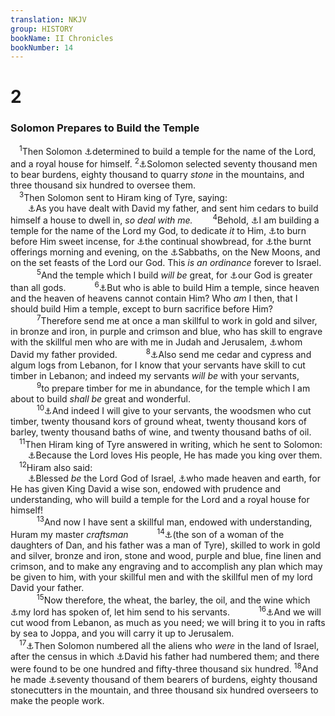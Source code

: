 ```yaml
---
translation: NKJV
group: HISTORY
bookName: II Chronicles 
bookNumber: 14
---
```


<div class="title"><h1>2</h1><h3>Solomon Prepares to Build the Temple</h3></div>
<span class="verse 2su_2_1"> <sup>1</sup>Then Solomon <a data-toggle="tooltip" data-placement="bottom" title="1 Kin. 5:5">⚓</a>determined to build a temple for the name of the Lord, and a royal house for himself. </span>
<span class="verse 2su_2_2"><sup>2</sup><a data-toggle="tooltip" data-placement="bottom" title="1 Kin. 5:15, 16; 2 Chr. 2:18">⚓</a>Solomon selected seventy thousand men to bear burdens, eighty thousand to quarry <i>stone</i> in the mountains, and three thousand six hundred to oversee them.<br/></span>
<span class="verse 2su_2_3"> <sup>3</sup>Then Solomon sent to Hiram king of Tyre, saying:<br/>  <a data-toggle="tooltip" data-placement="bottom" title="1 Chr. 14:1">⚓</a>As you have dealt with David my father, and sent him cedars to build himself a house to dwell in, <i>so</i> <i>deal</i> <i>with</i> <i>me.</i></span>
<span class="verse 2su_2_4">  <sup>4</sup>Behold, <a data-toggle="tooltip" data-placement="bottom" title="2 Chr. 2:1">⚓</a>I am building a temple for the name of the Lord my God, to dedicate <i>it</i> to Him, <a data-toggle="tooltip" data-placement="bottom" title="Ex. 30:7">⚓</a>to burn before Him sweet incense, for <a data-toggle="tooltip" data-placement="bottom" title="Ex. 25:30; Lev. 24:8">⚓</a>the continual showbread, for <a data-toggle="tooltip" data-placement="bottom" title="Ex. 29:38–42">⚓</a>the burnt offerings morning and evening, on the <a data-toggle="tooltip" data-placement="bottom" title="Num. 28:3, 9–11">⚓</a>Sabbaths, on the New Moons, and on the set feasts of the Lord our God. This <i>is</i> <i>an</i> <i>ordinance</i> forever to Israel.<br/></span>
<span class="verse 2su_2_5">   <sup>5</sup>And the temple which I build <i>will</i> <i>be</i> great, for <a data-toggle="tooltip" data-placement="bottom" title="Ps. 135:5; (1 Cor. 8:5, 6)">⚓</a>our God is greater than all gods. </span>
<span class="verse 2su_2_6">   <sup>6</sup><a data-toggle="tooltip" data-placement="bottom" title="1 Kin. 8:27; 2 Chr. 6:18; Is. 66:1">⚓</a>But who is able to build Him a temple, since heaven and the heaven of heavens cannot contain Him? Who <i>am</i> I then, that I should build Him a temple, except to burn sacrifice before Him?<br/></span>
<span class="verse 2su_2_7">   <sup>7</sup>Therefore send me at once a man skillful to work in gold and silver, in bronze and iron, in purple and crimson and blue, who has skill to engrave with the skillful men who are with me in Judah and Jerusalem, <a data-toggle="tooltip" data-placement="bottom" title="1 Chr. 22:15">⚓</a>whom David my father provided. </span>
<span class="verse 2su_2_8">   <sup>8</sup><a data-toggle="tooltip" data-placement="bottom" title="1 Kin. 5:6">⚓</a>Also send me cedar and cypress and algum logs from Lebanon, for I know that your servants have skill to cut timber in Lebanon; and indeed my servants <i>will</i> <i>be</i> with your servants, </span>
<span class="verse 2su_2_9">   <sup>9</sup>to prepare timber for me in abundance, for the temple which I am about to build <i>shall</i> <i>be</i> great and wonderful.<br/></span>
<span class="verse 2su_2_10">   <sup>10</sup><a data-toggle="tooltip" data-placement="bottom" title="1 Kin. 5:11">⚓</a>And indeed I will give to your servants, the woodsmen who cut timber, twenty thousand kors of ground wheat, twenty thousand kors of barley, twenty thousand baths of wine, and twenty thousand baths of oil.<br/></span>
<span class="verse 2su_2_11"> <sup>11</sup>Then Hiram king of Tyre answered in writing, which he sent to Solomon:<br/>  <a data-toggle="tooltip" data-placement="bottom" title="1 Kin. 10:9; 2 Chr. 9:8">⚓</a>Because the Lord loves His people, He has made you king over them.<br/></span>
<span class="verse 2su_2_12"> <sup>12</sup>Hiram also said:<br/>  <a data-toggle="tooltip" data-placement="bottom" title="1 Kin. 5:7">⚓</a>Blessed <i>be</i> the Lord God of Israel, <a data-toggle="tooltip" data-placement="bottom" title="Gen. 1; 2; Acts 4:24; 14:15; Rev. 10:6">⚓</a>who made heaven and earth, for He has given King David a wise son, endowed with prudence and understanding, who will build a temple for the Lord and a royal house for himself!<br/></span>
<span class="verse 2su_2_13">   <sup>13</sup>And now I have sent a skillful man, endowed with understanding, Huram my master <i>craftsman</i></span>
<span class="verse 2su_2_14">   <sup>14</sup><a data-toggle="tooltip" data-placement="bottom" title="1 Kin. 7:13, 14">⚓</a>(the son of a woman of the daughters of Dan, and his father was a man of Tyre), skilled to work in gold and silver, bronze and iron, stone and wood, purple and blue, fine linen and crimson, and to make any engraving and to accomplish any plan which may be given to him, with your skillful men and with the skillful men of my lord David your father.<br/></span>
<span class="verse 2su_2_15">   <sup>15</sup>Now therefore, the wheat, the barley, the oil, and the wine which <a data-toggle="tooltip" data-placement="bottom" title="2 Chr. 2:10">⚓</a>my lord has spoken of, let him send to his servants.</span>
<span class="verse 2su_2_16">   <sup>16</sup><a data-toggle="tooltip" data-placement="bottom" title="1 Kin. 5:8, 9">⚓</a>And we will cut wood from Lebanon, as much as you need; we will bring it to you in rafts by sea to Joppa, and you will carry it up to Jerusalem.<br/></span>
<span class="verse 2su_2_17"> <sup>17</sup><a data-toggle="tooltip" data-placement="bottom" title="1 Kin. 5:13; 2 Chr. 8:7, 8">⚓</a>Then Solomon numbered all the aliens who <i>were</i> in the land of Israel, after the census in which <a data-toggle="tooltip" data-placement="bottom" title="1 Chr. 22:2">⚓</a>David his father had numbered them; and there were found to be one hundred and fifty-three thousand six hundred. </span>
<span class="verse 2su_2_18"><sup>18</sup>And he made <a data-toggle="tooltip" data-placement="bottom" title="2 Chr. 2:2">⚓</a>seventy thousand of them bearers of burdens, eighty thousand stonecutters in the mountain, and three thousand six hundred overseers to make the people work.<br/></span>
